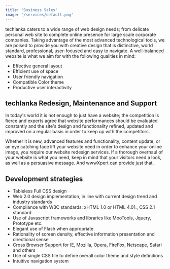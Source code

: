 ```yaml
---
title: 'Business Sales'
image: '/services/default.png'
---
```


techlanka caters to a wide range of web design needs; from delicate personal web site to complete online presence for large scale corporate companies. Taking advantage of the most advanced technological tools, we are poised to provide you with creative design that is distinctive, world standard, professional, user-focused and easy to navigate. A well-balanced website is what we aim for with the following qualities in mind:

- Effective general layout
- Efficient use of space
- User friendly navigation
- Compatible Color theme
- Productive user interactivity

## techlanka Redesign, Maintenance and Support

In today's world it is not enough to just have a website; the competition is fierce and experts agree that website performances should be evaluated constantly and the site's design and functionality refined, updated and improved on a regular basis in order to keep up with the competitors.

Whether it is new, advanced features and functionality, content update, or an eye catching face lift your website need in order to enhance your online image, you require our website redesign services. If a thorough overhaul of your website is what you need, keep in mind that your visitors need a look, as well as a persuasive message. And wwwXpert can provide just that.

## Development strategies

- Tableless Full CSS design
- Web 2.0 design implementation, in line with current design trend and industry standards
- Compliance with W3C standards: xHTML 1.0 or HTML 4.01., CSS 2.1 standard
- Use of Javascript frameworks and libraries like MooTools, Jquery, Prototype etc.
- Elegant use of Flash when appropriate
- Rationality of screen density, effective information presentation and directional sense
- Cross Browser Support for IE, Mozilla, Opera, FireFox, Netscape, Safari and others
- Use of single CSS file to define overall color theme and style definitions
- Intuitive navigation system